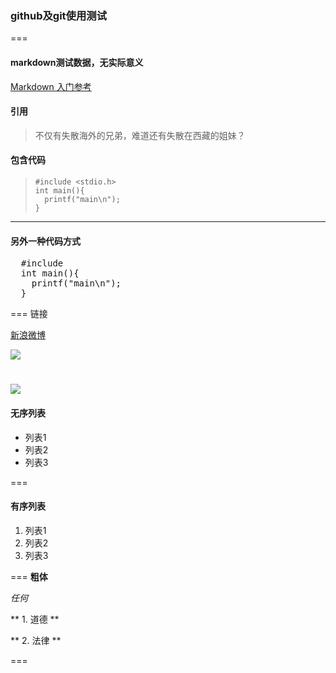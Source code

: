 ### github及git使用测试
===
#### markdown测试数据，无实际意义
[Markdown 入门参考](https://github.com/stamhe/Learning-Markdown 'Markdown 入门参考')
#### 引用
> 不仅有失散海外的兄弟，难道还有失散在西藏的姐妹？

#### 包含代码
>     #include <stdio.h>
>     int main(){
>       printf("main\n");
>     }

____
#### 另外一种代码方式
<pre>
  #include <stdio.h>
  int main(){
    printf("main\n");
  }
</pre>
===
链接

[新浪微博](http://weibo.com/stam0 "stamhe")

![](http://ww2.sinaimg.cn/large/6745c397jw1e9oh0535dxj20go0rstd6.jpg)

![](https://raw.github.com/stamhe/test1/master/1.jpg)
===
#### 无序列表
- 列表1
- 列表2
- 列表3

===
#### 有序列表
1. 列表1
2. 列表2
3. 列表3

===
**粗体**

*任何*

** 1. 道德 **

** 2. 法律 **

===

